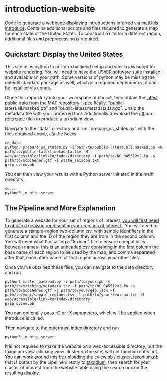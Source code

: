 # introduction-website
Code to generate a webpage displaying introductions inferred via [matUtils introduce](https://usher-wiki.readthedocs.io/en/latest/matUtils.html#introduce). Contains additional scripts and files required to generate a map for each state of the United States. To construct a site for a different region, additional files and preprocessing is required.

## Quickstart: Display the United States

This site uses python to perform backend setup and vanilla javascript for website rendering. You will need to have the [UShER software suite](https://usher-wiki.readthedocs.io/en/latest/Installation.html) installed and available on your path. Some versions of python may be missing the dateutil standard package as well, which is a required dependency; it can be installed via conda.

Clone this repository into your workspace of choice, then obtain the [latest public data from the MAT repository](http://hgdownload.soe.ucsc.edu/goldenPath/wuhCor1/UShER_SARS-CoV-2/)- specifically, "public-latest.all.masked.pb" and "public-latest.metadata.tsv.gz". Unzip the metadata file with your preferred tool. Additionally download the [gtf](https://usher-wiki.readthedocs.io/en/latest/_downloads/2052d9a7147253e32a3420939550ac63/ncbiGenes.gtf) and [reference](https://raw.githubusercontent.com/yatisht/usher/5e83b71829dbe54a37af845fd23d473a8f67b839/test/NC_045512v2.fa) files to produce a taxodium view. 

Navigate to the "data" directory and run "prepare_us_states.py" with the files obtained above, ala the below.

```
cd data
python3 prepare_us_states.py -i path/to/public-latest.all.masked.pb -m path/to/public-latest.metadata.tsv -H web/accessible/link/to/index/directory -f path/to/NC_045512v2.fa -a path/to/ncbiGenes.gtf -l state_lexicon.txt
gzip cview.pb
```

You can then view your results with a Python server initiated in the main directory.

```
cd ..
python3 -m http.server
```

## The Pipeline and More Explanation

To generate a website for your set of regions of interest, [you will first need to obtain a geojson representing your regions of interest.](https://geojson-maps.ash.ms). You will need to generate a sample-region two-column tsv, with sample identifiers in the first column and the ID of the region they are from in the second column. You will need what I'm calling a "lexicon" file to ensure compatibility between names- this is an unheaded csv containing in the first column the base name of each region to be used by the map, and comma separated after that, each other name for that region across your other files. 

Once you've obtained these files, you can navigate to the data directory and run

```
python3 master_backend.py -i path/to/your.pb -m path/to/matching/metadata.tsv -f path/to/NC_045512v2.fa -a path/to/ncbiGenes.gtf -j path/to/your/geo.json -s path/to/your/sample_regions.tsv -l path/to/your/lexicon.txt -H web/accessible/link/to/index/directory
gzip cview.pb
```

You can optionally pass -G or -X parameters, which will be applied when introduce is called. 

Then navigate to the outermost index directory and run 
```
python3 -m http.server
```

It is not required to make the website on a web-accessible directory, but the taxodium view (clicking view cluster on the site) will not function if it's not. You can work around this by uploading the cview.pb / cluster_taxodium.pb that is output by the pipeline directly to [taxodium](https://cov2tree.org/), then search for your cluster of interest from the website table using the search box on the resulting display. 
